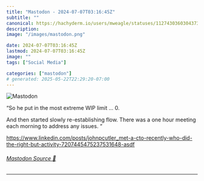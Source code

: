 ```yaml
---
title: "Mastodon - 2024-07-07T03:16:45Z"
subtitle: ""
canonical: https://hachyderm.io/users/mweagle/statuses/112743036030437339
description:
image: "/images/mastodon.png"

date: 2024-07-07T03:16:45Z
lastmod: 2024-07-07T03:16:45Z
image: ""
tags: ["Social Media"]

categories: ["mastodon"]
# generated: 2025-05-22T22:29:20-07:00
---
```

![Mastodon](/images/mastodon.png)

<p>“So he put in the most extreme WIP limit … 0. </p><p>And then started slowly re-establishing flow. There was a one hour meeting each morning to address any issues. “</p><p><a href="https://www.linkedin.com/posts/johnpcutler_met-a-cto-recently-who-did-the-right-but-activity-7207445475237531648-asdf" target="_blank" rel="nofollow noopener noreferrer" translate="no"><span class="invisible">https://www.</span><span class="ellipsis">linkedin.com/posts/johnpcutler</span><span class="invisible">_met-a-cto-recently-who-did-the-right-but-activity-7207445475237531648-asdf</span></a></p>


###### [Mastodon Source 🐘](https://hachyderm.io/@mweagle/112743036030437339)

___
